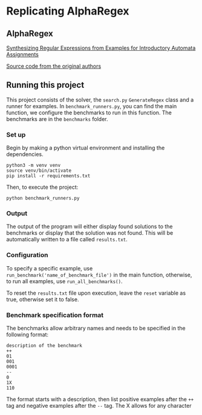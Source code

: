 # Replicating AlphaRegex

## AlphaRegex

[Synthesizing Regular Expressions from Examples
for Introductory Automata Assignments](https://cs.stanford.edu/~minalee/pdf/gpce2016-alpharegex.pdf)


[Source code from the original authors](https://github.com/kupl/AlphaRegexPublic)

## Running this project

This project consists of the solver, the `search.py` `GenerateRegex` class and a runner for examples. 
In `benchmark_runners.py`, you can find the main function, we configure the benchmarks to run in this function. 
The benchmarks are in the `benchmarks` folder. 

### Set up
Begin by making a python virtual environment and installing the dependencies.

```shell
python3 -m venv venv
source venv/bin/activate
pip install -r requirements.txt
```

Then, to execute the project: 
```shell
python benchmark_runners.py
```

### Output
The output of the program will either display found solutions to the benchmarks or display that the solution was not found. This will be automatically written to a file
called `results.txt`. 

### Configuration

To specify a specific example, use `run_benchmark('name_of_benchmark_file')` in the main function, otherwise, to run all
examples, use `run_all_benchmarks()`.

To reset the `results.txt` file upon execution, leave the `reset` variable as true, otherwise set it to false. 

### Benchmark specification format
The benchmarks allow arbitrary names and needs to be specified in the following format:
```
description of the benchmark
++
01
001
0001
--
0
1X
110
```
The format starts with a description, then list positive examples after the `++` tag and negative examples after the `--` tag. The X allows for any character